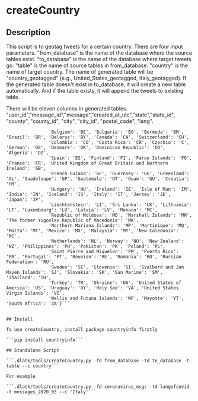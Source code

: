 # createCountry

## Description

This script is to geotag tweets for a certain country. There are four input parameters. "from_database" is the name of the database where the source tables exist. "to_database" is the name of the database where target tweets go. "table" is the name of source tables in from_database. "country" is the name of target country. The name of generated table will be "country_geotagged" (e.g., United_States_geotagged, Italy_geotagged). If the generated table doesn't exist in to_database, it will create a new table automatically. And if the table exists, it will append the tweets to existing table. 

There will be eleven columns in generated tables. "user_id","message_id","message","created_at_utc","state","state_id", "county", "county_id", "city", "city_id", "postal_code", "lang".

```country_dict = {'Andorra': 'AD', 'Argentina': 'AR', 'American Samoa': 'AS', 'Austria': 'AT', 'Australia': 'AU', 'Åland Islands': 'AX', 'Bangladesh': 'BD',
                'Belgium': 'BE', 'Bulgaria': 'BG', 'Bermuda': 'BM', 'Brazil': 'BR', 'Belarus': 'BY', 'Canada': 'CA', 'Switzerland': 'CH',
                'Colombia': 'CO', 'Costa Rica': 'CR', 'Czechia': 'C', 'German': 'DE', 'Denmark': 'DK', 'Dominican Republic': 'DO', 'Algeria': 'DZ',
                'Spain': 'ES', 'Finland': 'FI', 'Faroe Islands': 'FO', 'France': 'FR', 'United Kingdom of Great Britain and Northern Ireland': 'GB',
                'French Guiana': 'GF', 'Guernsey': 'GG', 'Greenland': 'GL', 'Guadeloupe': 'GP', 'Guatemala': 'GT', 'Guam': 'GU', 'Croatia': 'HR',
                'Hungary': 'HU', 'Ireland': 'IE', 'Isle of Man': 'IM', 'India': 'IN', 'Iceland': 'IS', 'Italy': 'IT', 'Jersey': 'JE', 'Japan': 'JP',
                'Liechtenstein': 'LI', 'Sri Lanka': 'LK', 'Lithuania': 'LT', 'Luxembourg': 'LU', 'Latvia': 'LV', 'Monaco': 'MC',
                'Republic of Moldova': 'MD', 'Marshall Islands': 'MH', 'The former Yugoslav Republic of Macedonia': 'MK',
                'Northern Mariana Islands': 'MP', 'Martinique': 'MQ', 'Malta': 'MT', 'Mexico': 'MX', 'Malaysia': 'MY', 'New Caledonia': 'NC',
                'Netherlands': 'NL', 'Norway': 'NO', 'New Zealand': 'NZ', 'Philippines': 'PH', 'Pakistan': 'PK', 'Poland': 'PL',
                'Saint Pierre and Miquelon': 'PM', 'Puerto Rico': 'PR', 'Portugal': 'PT', 'Réunion': 'RE', 'Romania': 'RO', 'Russian Federation': 'RU',
                'Sweden': 'SE', 'Slovenia': 'SI', 'Svalbard and Jan Mayen Islands': 'SJ', 'Slovakia': 'SK', 'San Marino': 'SM', 'Thailand': 'TH',
                'Turkey': 'TR', 'Ukraine': 'UA', 'United States of America': 'US', 'Uruguay': 'UY', 'Holy See': 'VA', 'United States Virgin Islands': 'VI',
                'Wallis and Futuna Islands': 'WF', 'Mayotte': 'YT', 'South Africa': 'ZA'}```


## Install

To use createCountry, install package countryinfo firstly

```pip install countryinfo```

## Standalone Script

```.dlatk/tools/createCountry.py -fd from_database -td to_database -t table --c country```

For example

```.dlatk/tools/createCountry.py -fd coronavirus_msgs -td langofcovid -t messages_2020_03 --c 'Italy'```


